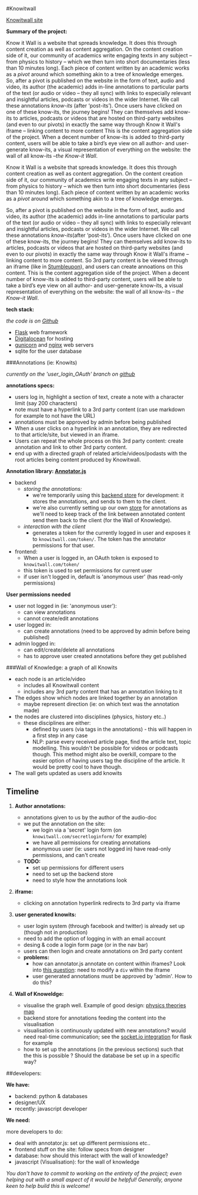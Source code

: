 #Knowitwall

[Knowitwall site](http://knowitwall.com/)

**Summary of the project:**


Know it Wall is a website that spreads knowledge. It does this through content creation as well as content aggregation. On the content creation side of it, our community of academics write engaging texts in any subject – from physics to history – which we then turn into short documentaries (less than 10 minutes long). Each piece of content written by an academic works as a ​*pivot*​ around which something akin to a tree of knowledge emerges. So, after a pivot is published on the website in the form of text, audio and video, its author (the academic) adds in-line annotations to particular parts of the text (or audio or video – they all sync) with links to especially relevant and insightful articles, podcasts or videos in the wider Internet. We call these annotations ​*know-its*​ (after ‘post-its’). Once users have clicked on one of these know-its, the journey begins! They can themselves add know-its to articles, podcasts or videos that are hosted on third-party websites (and even to our pivots) in exactly the same way through Know it Wall's iframe  – linking content to more content This is the content aggregation side of the project. When a decent number of know-its is added to third-party content, users will be able to take a bird’s eye view on all author- and user-generate know-its, a visual representation of everything on the website: the wall of all know-its – ​*the Know-it Wall*.

Know it Wall is a website that spreads knowledge. It does this through content creation as well as content aggregation. On the content creation side of it, our community of academics write engaging texts in any subject – from physics to history – which we then turn into short documentaries (less than 10 minutes long). Each piece of content written by an academic works as a ​*pivot*​ around which something akin to a tree of knowledge emerges.

So, after a pivot is published on the website in the form of text, audio and video, its author (the academic) adds in-line annotations to particular parts of the text (or audio or video – they all sync) with links to especially relevant and insightful articles, podcasts or videos in the wider Internet. We call these annotations ​*know-its*​ (after ‘post-its’). Once users have clicked on one of these know-its, the journey begins! They can themselves add know-its to articles, podcasts or videos that are hosted on third-party websites (and even to our pivots) in exactly the same way through Know it Wall's iframe  – linking content to more content. So 3rd party content is be viewed through an iframe (like in [Stumbleupon](http://www.stumbleupon.com/)), and users can create annoations on this content. This is the content aggregation side of the project. When a decent number of know-its is added to third-party content, users will be able to take a bird’s eye view on all author- and user-generate know-its, a visual representation of everything on the website: the wall of all know-its – ​*the Know-it Wall*.


**tech stack:**

*the code is on [Github](https://github.com/jeremiecoullon/knowitwall)*

 - [Flask](http://flask.pocoo.org/) web framework
 - [Digitalocean](https://www.digitalocean.com/) for hosting
 - [gunicorn](http://gunicorn.org/) and [nginx](https://www.nginx.com/resources/wiki/) web servers
 - sqlite for the user database



###Annotations (ie: Knowits)

*currently on the 'user\_login\_OAuth' branch on [github](https://github.com/jeremiecoullon/knowitwall)*

**annotations specs:**

- users log in, highlight a section of text, create a note with a character limit (say 200 characters)
- note must have a hyperlink to a 3rd party content (can use markdown for example to not have the URL)
- annotations must be approved by admin before being published
- When a user clicks on a hyperlink in an annotation, they are redirected to that article/site, but viewed in an iframe.
- Users can repeat the whole process on this 3rd party content: create annotation and link to other 3rd party content.
- end up with a directed graph of related article/videos/podasts with the root articles being content produced by Knowitwall.

**Annotation library: [Annotator.js](http://annotatorjs.org/)**

- backend
	- *storing the annotations:*
		- we're temporarily using this [backend store](http://annotateit.org/) for development: it stores the annotations, and sends to them to the client.
		- we're also currently setting up our own [store](https://github.com/openannotation/annotator-store) for annotations as we'll need to keep track of the link between annotated content send them back to the client (for the Wall of Knowledge).
	- *interaction with the client*
		- generates a token for the currently logged in user and exposes it to `knowitwall.com/token/`. The token has the annotator permissions for that user.
- frontend:
	- When a user is logged in, an OAuth token is exposed to `knowitwall.com/token/`
	- this token is used to set permissions for current user
	- if user isn't logged in, default is 'anonymous user' (has read-only permissions)


**User permissions needed**

- user not logged in (ie: 'anonymous user'):
	- can view annotations
	- cannot create/edit annotations
- user logged in:
	- can create annotations (need to be approved by admin before being published)
- admin logged in:
	- can edit/create/delete all annotations
	- has to approve user created annotations before they get published

###Wall of Knowledge: a graph of all Knowits

- each node is an article/video
	- includes all Knowitwall content
	- includes any 3rd party content that has an annotation linking to it
- The edges show which nodes are linked together by an annotation
	- maybe represent direction (ie: on which text was the annotation made)
- the nodes are clustered into disciplines (physics, history etc..)
	- these disciplines are either:
		- defined by users (via tags in the annotations) -  this will happen in a first step in any case
		- NLP: parse every received article page, find the article text, topic modelling. This wouldn't be possible for videos or podcasts though. This method might also be overkill, compare to the easier option of having users tag the discipline of the article. It would be pretty cool to have though.
- The wall gets updated as users add knowits

## Timeline

1. **Author annotations:**

	-  annotations given to us by the author of the audio-doc
	-  we put the annotation on the site:
		-  we login via a 'secret' login form (on `knowitwall.com/secretloginform/` for example)
		-  we have all permissions for creating annotations
		-  anonymous user (ie: users not logged in) have read-only permissions, and can't create
	- **TODO:**
		- set up permissions for different users
		- need to set up the backend store
		- need to style how the annotations look


2. **iframe:**

	- clicking on annotation hyperlink redirects to 3rd party via iframe

3. **user generated knowits:**

	- user login system (through facebook and twitter) is already set up (though not in production)
	- need to add the option of logging in with an email account
	- desing & code a login form page (or in the nav bar)
	- users can then login and create annotations on 3rd party content
	- **problems:**
		- how can annotator.js annotate on content within iframes? Look into [this question](https://forum.jquery.com/topic/changing-elements-in-an-iframe): need to modify a `div` within the iframe
		- user generated annotations must be approved by 'admin'. How to do this?

4. **Wall of Knoweldge:**

	- visualise the graph well. Example of good design: [physics theories map](https://www.quantamagazine.org/20150803-physics-theories-map/)
	- backend store for annotations feeding the content into the visualisation
	- visualisation is continuously updated with new annotations? would need real-time communication; see the [socket.io integration](https://flask-socketio.readthedocs.org/en/latest/) for flask for example
	- how to set up the annotations (in the previous sections) such that the this is possible ? Should the database be set up in a specific way?

##developers:

**We have:**

- backend: python & databases
- designer/UX
- recently: javascript developer


**We need:**

more developers to do:

- deal with annotator.js: set up different permissions etc..
- frontend stuff on the site: follow specs from designer
- database: how should this interact with the wall of knowledge?
- javascript (Visualisation): for the wall of knowledge


*You don't have to commit to working on the entirety of the project; even helping out with a small aspect of it would be helpful! Generally, anyone keen to help build this is welcome!*
